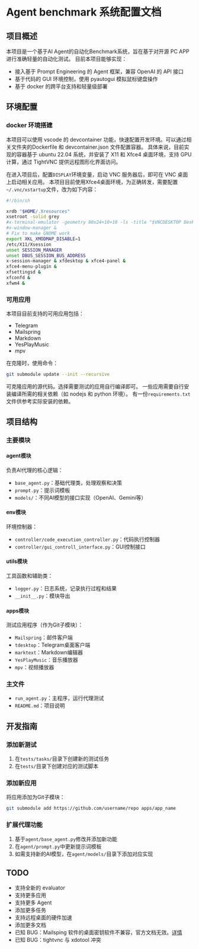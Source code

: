 # Agent benchmark 系统配置文档


## 项目概述

本项目是一个基于AI Agent的自动化Benchmark系统，旨在基于对开源 PC APP 进行准确轻量的自动化测试。
目前本项目能够实现：
- 接入基于 Prompt Engineering 的 Agent 框架，兼容 OpenAI 的 API 接口
- 基于代码的 GUI 环境控制，使用 pyautogui 模拟鼠标键盘操作
- 基于 docker 的跨平台支持和轻量级部署



## 环境配置

### docker 环境搭建

本项目可以使用 vscode 的 devcontainer 功能，快速配置开发环境。可以通过相关文件夹的Dockerfile 和 devcontainer.json 文件配置容器。
具体来说，目前实现的容器基于 ubuntu 22.04 系统，并安装了 X11 和 Xfce4 桌面环境，支持 GPU 计算，通过 TightVNC 提供远程图形化界面访问。

在进入项目后，配置`DISPLAY`环境变量，启动 VNC 服务器后，即可在 VNC 桌面上启动相关应用。
本项目目前使用Xfce4桌面环境，为正确转发，需要配置`~/.vnc/xstartup`文件，改为如下内容：
```bash
#!/bin/sh

xrdb "$HOME/.Xresources"
xsetroot -solid grey
#x-terminal-emulator -geometry 80x24+10+10 -ls -title "$VNCDESKTOP Desktop" &
#x-window-manager &
# Fix to make GNOME work
export XKL_XMODMAP_DISABLE=1
/etc/X11/Xsession
unset SESSION_MANAGER
unset DBUS_SESSION_BUS_ADDRESS
x-session-manager & xfdesktop & xfce4-panel &
xfce4-menu-plugin &
xfsettingsd &
xfconfd &
xfwm4 &

```

### 可用应用

本项目目前支持的可用应用包括：
- Telegram
- Mailspring
- Markdown
- YesPlayMusic
- mpv

在克隆时，使用命令：
```bash
git submodule update --init --recursive
```
可克隆应用的源代码。选择需要测试的应用自行编译即可。
一些应用需要自行安装编译所需的相关依赖（如 nodejs 和 python 环境）。
有一份`requirements.txt`文件供参考实际安装的依赖。

## 项目结构

### 主要模块

#### agent模块
负责AI代理的核心逻辑：
- `base_agent.py`：基础代理类，处理观察和决策
- `prompt.py`：提示词模板
- `models/`：不同AI模型的接口实现（OpenAI、Gemini等）

#### env模块
环境控制器：
- `controller/code_execution_controller.py`：代码执行控制器
- `controller/gui_controll_interface.py`：GUI控制接口

#### utils模块
工具函数和辅助类：
- `logger.py`：日志系统，记录执行过程和结果
- `__init__.py`：模块导出

#### apps模块
测试应用程序（作为Git子模块）：
- `Mailspring`：邮件客户端
- `tdesktop`：Telegram桌面客户端
- `marktext`：Markdown编辑器
- `YesPlayMusic`：音乐播放器
- `mpv`：视频播放器

### 主文件

- `run_agent.py`：主程序，运行代理测试
- `README.md`：项目说明


## 开发指南

### 添加新测试

1. 在`tests/tasks/`目录下创建新的测试任务
2. 在`tests/`目录下创建对应的测试脚本

### 添加新应用

将应用添加为Git子模块：
   ```bash
   git submodule add https://github.com/username/repo apps/app_name
   ```

### 扩展代理功能

1. 基于`agent/base_agent.py`修改并添加新功能
2. 在`agent/prompt.py`中更新提示词模板
3. 如需支持新的AI模型，在`agent/models/`目录下添加对应实现

## TODO

- 支持全新的 evaluator
- 支持更多应用
- 支持更多 Agent
- 添加更多任务
- 支持远程桌面的硬件加速
- 添加更多文档
- 已知 BUG：Mailsping 软件的桌面密钥软件不兼容，官方文档无效。[详情](https://community.getmailspring.com/t/password-management-error/199/2)
- 已知 BUG：tightvnc 与 xdotool 冲突